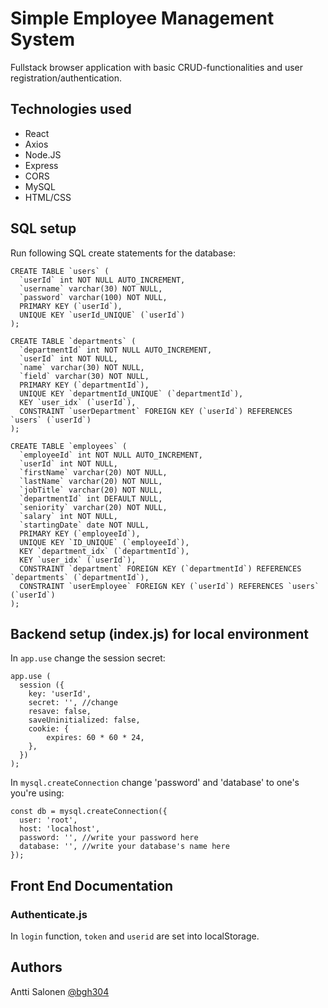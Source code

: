 # Simple Employee Management System
Fullstack browser application with basic CRUD-functionalities and user registration/authentication.

## Technologies used
- React
- Axios
- Node.JS
- Express
- CORS
- MySQL
- HTML/CSS

## SQL setup
Run following SQL create statements for the database:
```
CREATE TABLE `users` (
  `userId` int NOT NULL AUTO_INCREMENT,
  `username` varchar(30) NOT NULL,
  `password` varchar(100) NOT NULL,
  PRIMARY KEY (`userId`),
  UNIQUE KEY `userId_UNIQUE` (`userId`)
);

CREATE TABLE `departments` (
  `departmentId` int NOT NULL AUTO_INCREMENT,
  `userId` int NOT NULL,
  `name` varchar(30) NOT NULL,
  `field` varchar(30) NOT NULL,
  PRIMARY KEY (`departmentId`),
  UNIQUE KEY `departmentId_UNIQUE` (`departmentId`),
  KEY `user_idx` (`userId`),
  CONSTRAINT `userDepartment` FOREIGN KEY (`userId`) REFERENCES `users` (`userId`)
);

CREATE TABLE `employees` (
  `employeeId` int NOT NULL AUTO_INCREMENT,
  `userId` int NOT NULL,
  `firstName` varchar(20) NOT NULL,
  `lastName` varchar(20) NOT NULL,
  `jobTitle` varchar(20) NOT NULL,
  `departmentId` int DEFAULT NULL,
  `seniority` varchar(20) NOT NULL,
  `salary` int NOT NULL,
  `startingDate` date NOT NULL,
  PRIMARY KEY (`employeeId`),
  UNIQUE KEY `ID_UNIQUE` (`employeeId`),
  KEY `department_idx` (`departmentId`),
  KEY `user_idx` (`userId`),
  CONSTRAINT `department` FOREIGN KEY (`departmentId`) REFERENCES `departments` (`departmentId`),
  CONSTRAINT `userEmployee` FOREIGN KEY (`userId`) REFERENCES `users` (`userId`)
);
```

## Backend setup (index.js) for local environment
In ```app.use``` change the session secret:
```
app.use (
  session ({
    key: 'userId',
    secret: '', //change
    resave: false,
    saveUninitialized: false,
    cookie: {
        expires: 60 * 60 * 24,
    },
  })
);
```

In ```mysql.createConnection``` change 'password' and 'database' to one's you're using:
```
const db = mysql.createConnection({
  user: 'root',
  host: 'localhost',
  password: '', //write your password here
  database: '', //write your database's name here
});
```

## Front End Documentation
### Authenticate.js
In ```login``` function, ```token``` and ```userid``` are set into localStorage.

## Authors
Antti Salonen [@bgh304](https://github.com/bgh304)
